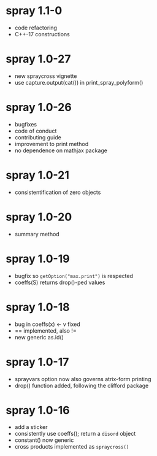 # spray 1.1-0

- code refactoring
- C++-17 constructions


# spray 1.0-27

- new spraycross vignette
- use capture.output(cat()) in print_spray_polyform()

# spray 1.0-26

- bugfixes
- code of conduct
- contributing guide
- improvement to print method
- no dependence on mathjax package

# spray 1.0-21

- consistentification of zero objects


# spray 1.0-20

- summary method

# spray 1.0-19

- bugfix so `getOption("max.print")` is respected
- coeffs(S) returns drop()-ped values

# spray 1.0-18

- bug in coeffs(x) <- v fixed
- <spray> == <numeric> implemented, also !=
- new generic as.id()

# spray 1.0-17

- sprayvars option now also governs atrix-form printing
- drop() function added, following the clifford package

# spray 1.0-16

- add a sticker
- consistently use coeffs(); return a `disord` object
- constant() now generic
- cross products implemented as `spraycross()`

